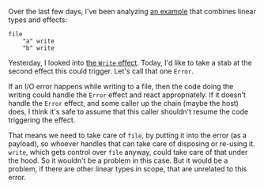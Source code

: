 Over the last few days, I've been analyzing [an example](/daily/2024-12-20) that
combines linear types and effects:

```
file
	"a" write
	"b" write
```

Yesterday, I looked into [the `Write` effect](/daily/2024-12-21). Today, I'd
like to take a stab at the second effect this could trigger. Let's call that one
`Error`.

If an I/O error happens while writing to a file, then the code doing the writing
could handle the `Error` effect and react appropriately. If it doesn't handle
the `Error` effect, and some caller up the chain (maybe the host) does, I think
it's safe to assume that this caller shouldn't resume the code triggering the
effect.

That means we need to take care of `file`, by putting it into the error (as a
payload), so whoever handles that can take care of disposing or re-using it.
`write`, which gets control over `file` anyway, could take care of that under
the hood. So it wouldn't be a problem in this case. But it would be a problem,
if there are other linear types in scope, that are unrelated to this error.
